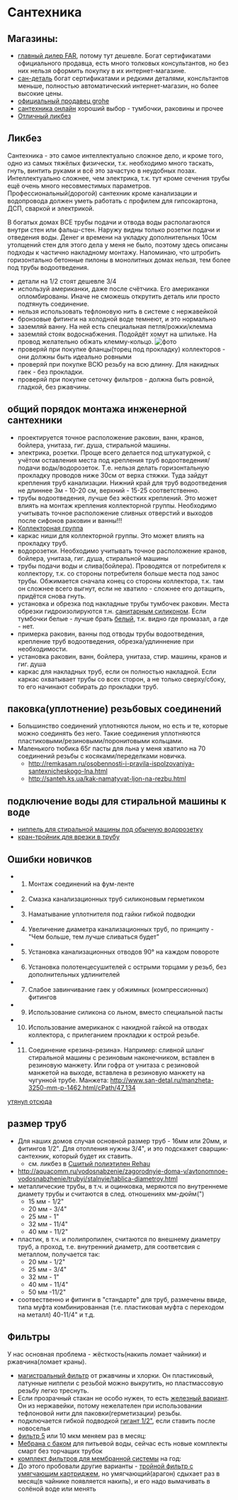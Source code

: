 # Сантехника

## Магазины:

  * [главный дилер FAR](http://stelmarket.ru), потому тут дешевле. Богат сертификатами официального продавца, есть много толковых консультантов, но без них нельзя оформить покупку в их интернет-магазине.
  * [сан-деталь](http://san-detal.ru) богат сертификатами и редкими деталями, консльтантов меньше, полностью автоматический интернет-магазин, но более высокие цены.
  * [официальный продавец grohe](http://shop.grohe.ru/obratnyj-klapan-grohe.html)
  * [сантехника онлайн](http://santehnika-online.ru/) хороший выбор - тумбочки, раковины и прочее
  * [Отличный ликбез](http://vopros-remont.ru/santexnika/vodoprovod-v-kvartire-svoimi-rukami/)

## Ликбез

Сантехника - это самое интеллектуально сложное дело, и кроме того, одно из самых тяжёлых физически, т.к. необходимо много таскать, гнуть, винтить руками и всё это зачастую в неудобных  позах. Интеллектуально сложнее, чем электрика, т.к. тут кроме сечения трубы ещё очень много несовместимых параметров. Профессиональный(дорогой) сантехник кроме канализации и водопровода должен уметь работать с профилем для гипсокартона, ДСП, сваркой и электрикой.

В богатых домах ВСЕ трубы подачи и отвода воды располагаются внутри стен или фальш-стен. Наружу видны только розетки подачи и отведения воды. Денег и времени на укладку дополнительных 10см утолщений стен для этого дела у меня не было, поэтому здесь описаны подходы к частично накладному монтажу. Напоминаю, что штробить горизонтально бетонные пилоны в монолитных домах нельзя, тем более под трубы водоотведения.

  * детали на 1/2 стоят дешевле 3/4
  * используй американки, даже после счётчика. Его американки опломбированы. Иначе не сможешь открутить деталь или просто подтянуть соединение.
  * нельзя использовать тефлоновую нить в системе с нержавейкой
  * бронзовые фитинги на холодной воде темнеют, и это нормально
  * заземляй ванну. На ней есть специальная петля/рожки/клемма
  * заземляй стояк водоснабжения. Подойдёт хомут на шпильке. На провод желательно обжать клемму-кольцо. ![фото](/files/20180101_165209_заземление_мини.jpg)
  * проверяй при покупке фланцы(торец под прокладку) коллекторов - они должны быть идеально ровными
  * проверяй при покупке ВСЮ резьбу на всю длинну. Для накидных гаек - без прокладки.
  * проверяй при покупке сеточку фильтров - должна быть ровной, гладкой, без ржавчины.

## общий порядок монтажа инженерной сантехники

  * проектируется точное расположение раковин, ванн, кранов, бойлера, унитаза, гиг. душа, стиральной машины.
  * электрика, розетки. Проще всего делается под штукатуркой, с учётом оставления места под крепления труб водоотведения/подачи воды/водорозеток. Т.е. нельзя делать горизонтальную прокладку проводов ниже 30см от верха стяжки. Туда зайдут крепления труб канализации. Нижний край для труб водоотведения не длиннее 3м - 10-20 см, верхний - 15-25 соответственно.
  * трубы водоотведения, лучше без жёстких креплений. Это может влиять на монтаж крепления коллекторной группы. Необходимо учитывать точное расположение сливных отверстий и выходов после сифонов раковин и ванны!!!
  * [Коллекторная группа](/kbo/remont/коллекторная_группа)
  * каркас ниши для коллекторной группы. Это может влиять на прокладку труб.
  * водорозетки. Необходимо учитывать точное расположение кранов, бойлера, унитаза, гиг. душа, стиральной машины
  * трубы подачи воды и слива(бойлера). Проводятся от потребителя к коллектору, т.к. со стороны потребителя больше места под занос трубы. Обжимается сначала конец со стороны коллектора, т.к. там он сложнее всего выгнут, если не хватило - сложнее его дотащить, придётся снова гнуть.
  * установка и обрезка под накладные трубы тумбочек раковин. Места обрезки гидроизолируются т.н. [санитарным силиконом](http://www.ekonomstroy.ru/catalog/silikonovye/germetik_germent_silikon_sanitarnyy_prozrachnyy_280ml_henkel/). Если тумбочки белые - лучше брать [белый](http://www.ekonomstroy.ru/catalog/silikonovye/germetik_germent_silikon_sanitarnyy_belyy_280ml_henkel/), т.к. видно где промазал, а где - нет.
  * примерка раковин, ванны под отводы трубы водоотведения, крепление труб водоотведения, обрезка/удлиннение при необходимости.
  * установка раковин, ванн, бойлера, унитаза, стир. машины, кранов и гиг. душа
  * каркас для накладных труб, если он полностью накладной. Если каркас охватывает трубы со всех сторон, а не только сверху/сбоку, то его начинают собирать до прокладки труб.

## паковка(уплотнение) резьбовых соединений

 * Большинство соединений уплотняются льном, но есть и те, которые можно соединять без него. Такие соединения уплотняются пластиковыми/резиновыми/поронитовыми кольцами.
 * Маленького тюбика 65г пасты для льна у меня хватило на 70 соединений резьбы с косяками/переделками новичка.
    * http://remkasam.ru/osobennosti-i-pravila-ispolzovaniya-santexnicheskogo-lna.html
    * http://santeh.ks.ua/kak-namatyvat-ljon-na-rezbu.html

## подключение воды для стиральной машины к воде

  * [ниппель для стиральной машины под обычную водорозетку](http://www.san-detal.ru/nippel-perehodnyj-12-34-nrnr-p-898.html)
  * [кран-тройник для врезки в трубу](http://www.san-detal.ru/prohodnoj-kran-1234-p-1429.html)

## Ошибки новичков

  * 1. Монтаж соединений на фум-ленте
  * 2. Смазка канализационных труб силиконовым герметиком
  * 3. Наматывание уплотнителя под гайки гибкой подводки
  * 4. Увеличение диаметра канализационных труб, по принципу - "Чем больше, тем лучше сливаться будет"
  * 5. Установка канализационных отводов 90° на каждом повороте
  * 6. Установка полотенцесушителей с острыми торцами у резьб, без дополнительных удлинителей
  * 7. Слабое завинчивание гаек у обжимных (компрессионных) фитингов
  * 9. Использование силикона со льном, вместо специальной пасты
  * 10. Использование американок с накидной гайкой на отводах коллектора, с прилеганием прокладки к острой резьбе.
  * 11. Соединение «резина-резина». Например: сливной шланг стиральной машины с резиновым наконечником, вставлен в резиновую манжету. Или гофра от унитаза с резиновой манжетой на выходе, вставлена в резиновую манжету на чугунной трубе. Манжета: http://www.san-detal.ru/manzheta-3250-mm-p-1462.html/cPath/47_134

[утянул отсюда](http://www.san-detal.ru/chastye-voprosy-po-santehnike-i-18.html)

## размер труб

 * Для наших домов случая основной размер труб - 16мм или 20мм, и фитингов 1/2". Для отопления нужны 3/4", и это подскажет сварщик-сантехник, который будет их ставить.
    * см. ликбез в [Сшитый полиэтилен Rehau](/kbo/remont/сшитый_полиэтилен_rehau)
 * http://aquacomm.ru/vodosnabzenie/zagorodnyie-doma-v/avtonomnoe-vodosnabzhenie/trubyi/stalnyie/tablica-diametroy.html
 * металлические трубы, в т.ч. и оцинковка, меряются по внутреннеме диамету трубы и считаются в след. отношениях мм-дюйм(")
    * 15 мм - 1/2"
    * 20 мм - 3/4"
    * 25 мм - 1"
    * 32 мм - 11/4"
    * 40 мм - 11/2"
 * пластик, в т.ч. и полипропилен, считаются по внешнему диаметру труб, а проход, т.е. внутренний диаметр, для соответсвия с металлом, получается так:
    * 20 мм - 1/2"
    * 25 мм - 3/4"
    * 32 мм - 1"
    * 40 мм - 11/4"
    * 50 мм -11/2"
 * соотвественно и фитинги в "стандарте" для труб, размечены ввиде, типа муфта комбинированная (т.е. пластиковая муфта с переходом на металл) 40-11/4" и т.д.

## Фильтры

У нас основная проблема - жёсткость(накипь ломает чайники) и ржавчина(ломает краны).

* [магистральный фильтр](https://shop.geizer.com/catalog/korpusa_1/korpus_geyzer_10sl_1_2_prozrachnyy/) от ржавчины и хлорки. Он пластиковый, латунные ниппели с резьбой можно выкрутить, но пластмассовую резьбу легко треснуть.
* Если прозрачный стакан не особо нужен, то есть [железный вариант](https://shop.geizer.com/catalog/korpusa_1/korpus_filtra_geyzer_tayfun_10sl_1_2/). Он из нержавейки, потому нежелателен при использовании тефлоновой нити для паковки(герметизации) резьбы.
* подключается гибкой подводкой [гигант 1/2"](https://san-detal.ru/podvodka-dlja-vody-gigant-1-2-m-12-vr-nr-p-1046.html), если ставить после новоселья
* [фильтр 5](https://shop.geizer.com/catalog/kholodnoy_vody_1/kartridzh_pp_5_10sl/) или 10 мкм меняем раз в месяц:
* [Мебрана с баком](https://shop.geizer.com/catalog/osmos_i_nanotek/geyzer_prestizh_m_s_mineralizatorom_bak_12_l/) для питьевой воды, сейчас есть новые комплекты смарт без торчащих трубок
* [комплект фильтров для мембранной системы](https://shop.geizer.com/catalog/postfiltry_i_predfiltry/komplekt_smennykh_elementov_ro2_dlya_geyzer_prestizh_m/) на год:
* До этого пробовали другие варианты - [тройной фильтр с умягчающим картриджем](https://shop.geizer.com/catalog/filtry_pod_moyku/geyzer_klassik_dlya_zhestkoy_vody/), но умягчающий(арагон) сдыхает раз в месяц(в чайнике появляется накипь), и его надо вымачивать в солёной воде или менять